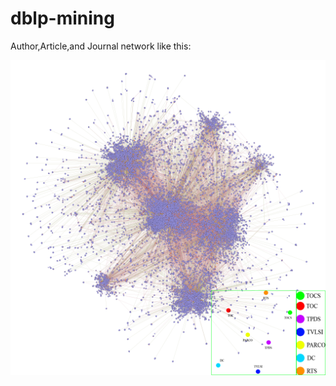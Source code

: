 # dblp-mining

Author,Article,and Journal network like this:

 ![image](https://github.com/osgee/dblp-mining/raw/master/dblp2.png) 